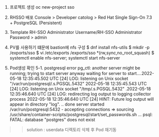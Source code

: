 
1. 프로젝트 생성
oc new-project sso

2. RHSSO 배포
Console > Developer
catolog > Red Hat Single Sign-On 7.3 + PostgreSQL (Persistent)

3. Template
RH-SSO Administrator Username/RH-SSO Administrator Password > admin 

4. PV를 사용하기 떄문에 bastion에 nfs 구성
$ dnf install nfs-utils
$ mkdir -p /exports/sso
$ vi /etc/exports
/exports/sso *(rw,sync,no_root_squash)
$ systemctl enable nfs-server; systemctl start nfs-server

5. Pod생성 확인
5-1. postgresql error
pg_ctl: another server might be running; trying to start server anyway
waiting for server to start....2022-05-18 12:35:45.502 UTC [24] LOG:  listening on Unix socket "/var/run/postgresql/.s.PGSQL.5432"
2022-05-18 12:35:45.543 UTC [24] LOG:  listening on Unix socket "/tmp/.s.PGSQL.5432"
.2022-05-18 12:35:46.640 UTC [24] LOG:  redirecting log output to logging collector process
2022-05-18 12:35:46.640 UTC [24] HINT:  Future log output will appear in directory "log".
.. done
server started
/var/run/postgresql:5432 - accepting connections
=> sourcing /usr/share/container-scripts/postgresql/start/set_passwords.sh ...
psql: FATAL:  database "postgres" does not exist

>> solution : userdata 디렉토리 삭제 후 Pod 재기동
